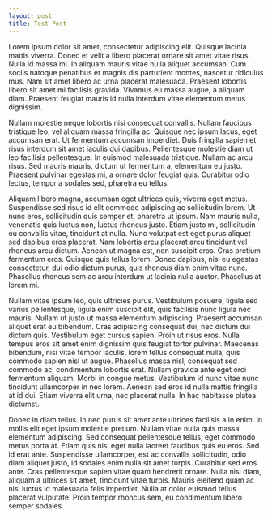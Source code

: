 ```yaml
---
layout: post
title: Test Post
---
```


Lorem ipsum dolor sit amet, consectetur adipiscing elit. Quisque lacinia mattis viverra. Donec et velit a libero placerat ornare sit amet vitae risus. Nulla id massa mi. In aliquam mauris vitae nulla aliquet accumsan. Cum sociis natoque penatibus et magnis dis parturient montes, nascetur ridiculus mus. Nam sit amet libero ac urna placerat malesuada. Praesent lobortis libero sit amet mi facilisis gravida. Vivamus eu massa augue, a aliquam diam. Praesent feugiat mauris id nulla interdum vitae elementum metus dignissim.

Nullam molestie neque lobortis nisi consequat convallis. Nullam faucibus tristique leo, vel aliquam massa fringilla ac. Quisque nec ipsum lacus, eget accumsan erat. Ut fermentum accumsan imperdiet. Duis fringilla sapien et risus interdum sit amet iaculis dui dapibus. Pellentesque molestie diam ut leo facilisis pellentesque. In euismod malesuada tristique. Nullam ac arcu risus. Sed mauris mauris, dictum ut fermentum a, elementum eu justo. Praesent pulvinar egestas mi, a ornare dolor feugiat quis. Curabitur odio lectus, tempor a sodales sed, pharetra eu tellus.

Aliquam libero magna, accumsan eget ultrices quis, viverra eget metus. Suspendisse sed risus id elit commodo adipiscing ac sollicitudin lorem. Ut nunc eros, sollicitudin quis semper et, pharetra ut ipsum. Nam mauris nulla, venenatis quis luctus non, luctus rhoncus justo. Etiam justo mi, sollicitudin eu convallis vitae, tincidunt at nulla. Nunc volutpat est eget purus aliquet sed dapibus eros placerat. Nam lobortis arcu placerat arcu tincidunt vel rhoncus arcu dictum. Aenean ut magna est, non suscipit eros. Cras pretium fermentum eros. Quisque quis tellus lorem. Donec dapibus, nisl eu egestas consectetur, dui odio dictum purus, quis rhoncus diam enim vitae nunc. Phasellus rhoncus sem ac arcu interdum ut lacinia nulla auctor. Phasellus at lorem mi.

Nullam vitae ipsum leo, quis ultricies purus. Vestibulum posuere, ligula sed varius pellentesque, ligula enim suscipit elit, quis facilisis nunc ligula nec mauris. Nullam ut justo ut massa elementum adipiscing. Praesent accumsan aliquet erat eu bibendum. Cras adipiscing consequat dui, nec dictum dui dictum quis. Vestibulum eget cursus sapien. Proin ut risus eros. Nulla tempus eros sit amet enim dignissim quis feugiat tortor pulvinar. Maecenas bibendum, nisi vitae tempor iaculis, lorem tellus consequat nulla, quis commodo sapien nisl ut augue. Phasellus massa nisl, consequat sed commodo ac, condimentum lobortis erat. Nullam gravida ante eget orci fermentum aliquam. Morbi in congue metus. Vestibulum id nunc vitae nunc tincidunt ullamcorper in nec lorem. Aenean sed eros id nulla mattis fringilla at id dui. Etiam viverra elit urna, nec placerat nulla. In hac habitasse platea dictumst.

Donec in diam tellus. In nec purus sit amet ante ultrices facilisis a in enim. In mollis elit eget ipsum molestie pretium. Nullam vitae nulla quis massa elementum adipiscing. Sed consequat pellentesque tellus, eget commodo metus porta at. Etiam quis nisl eget nulla laoreet faucibus quis eu eros. Sed id erat ante. Suspendisse ullamcorper, est ac convallis sollicitudin, odio diam aliquet justo, id sodales enim nulla sit amet turpis. Curabitur sed eros ante. Cras pellentesque sapien vitae quam hendrerit ornare. Nulla nisi diam, aliquam a ultrices sit amet, tincidunt vitae turpis. Mauris eleifend quam ac nisl luctus id malesuada felis imperdiet. Nulla at dolor euismod tellus placerat vulputate. Proin tempor rhoncus sem, eu condimentum libero semper sodales. 
